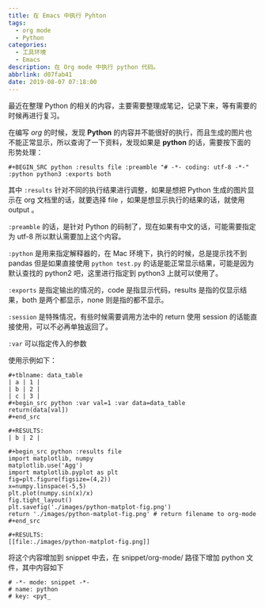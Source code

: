 ```yaml
---
title: 在 Emacs 中执行 Pyhton
tags:
  - org mode
  - Python
categories:
  - 工具环境
  - Emacs
description: 在 Org mode 中执行 python 代码。
abbrlink: d07fab41
date: 2019-08-07 07:18:00
---
```


最近在整理 Python 的相关的内容，主要需要整理成笔记，记录下来，等有需要的时候再进行复习。

在编写 _org_ 的时候，发现 **Python** 的内容并不能很好的执行，而且生成的图片也不能正常显示，所以查询了一下资料，发现如果是 **python** 的话，需要按下面的形势处理：

```text
#+BEGIN_SRC python :results file :preamble "# -*- coding: utf-8 -*-" :python python3 :exports both
```

其中 `:results` 针对不同的执行结果进行调整，如果是想把 Python 生成的图片显示在 org 文档里的话，就要选择 file ，如果是想显示执行的结果的话，就使用 output 。

`:preamble` 的话，是针对 Python 的码制了，现在如果有中文的话，可能需要指定为 utf-8 所以默认需要加上这个内容。

`:python` 是用来指定解释器的，在 Mac 环境下，执行的时候，总是提示找不到 pandas 但是如果直接使用 `python test.py` 的话是能正常显示结果，可能是因为默认查找的 python2 吧，这里进行指定到 python3 上就可以使用了。

`:exports` 是指定输出的情况的，code 是指显示代码，results 是指的仅显示结果，both 是两个都显示，none 则是指的都不显示。

`:session` 是特殊情况，有些时候需要调用方法中的 return 使用 session 的话能直接使用，可以不必再单独返回了。

`:var` 可以指定传入的参数

使用示例如下：

```org-mode
#+tblname: data_table
| a | 1 |
| b | 2 |
| c | 3 |
#+begin_src python :var val=1 :var data=data_table
return(data[val])
#+end_src

#+RESULTS:
| b | 2 |

#+begin_src python :results file
import matplotlib, numpy
matplotlib.use('Agg')
import matplotlib.pyplot as plt
fig=plt.figure(figsize=(4,2))
x=numpy.linspace(-5,5)
plt.plot(numpy.sin(x)/x)
fig.tight_layout()
plt.savefig('./images/python-matplot-fig.png')
return './images/python-matplot-fig.png' # return filename to org-mode
#+end_src

#+RESULTS:
[[file:./images/python-matplot-fig.png]]
```

将这个内容增加到 snippet 中去，在 snippet/org-mode/ 路径下增加 python
文件，其中内容如下

```snippet
# -*- mode: snippet -*-
# name: python
# key: <pyt_
```
